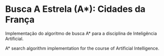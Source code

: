 # Busca A Estrela (A*): Cidades da França
Implementação do algoritmo de busca A* para a disciplina de Inteligência Artificial. 

A* search algorithm implementation for the course of Artificial Intelligence.


